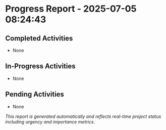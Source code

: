 # Progress Report - 2025-07-05 08:24:43

## Completed Activities
- None

## In-Progress Activities
- None

## Pending Activities
- None

*This report is generated automatically and reflects real-time project status including urgency and importance metrics.*
